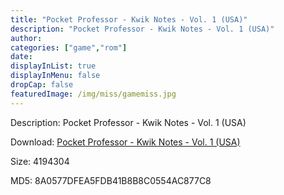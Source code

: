 ```yaml
---
title: "Pocket Professor - Kwik Notes - Vol. 1 (USA)"
description: "Pocket Professor - Kwik Notes - Vol. 1 (USA)"
author: 
categories: ["game","rom"]
date: 
displayInList: true
displayInMenu: false
dropCap: false
featuredImage: /img/miss/gamemiss.jpg
---
```


Description: Pocket Professor - Kwik Notes - Vol. 1 (USA)

Download: <a style="text-decoration:underline;" href="https://mega.nz/#!qXJCgILb!BxqqKzIddYyCzD0px8ktUobs0uvYSswM0htgSiMnQ5U" target = "_blank" rel = "nofollow" > Pocket Professor - Kwik Notes - Vol. 1 (USA)</a>

Size: 4194304

MD5: 8A0577DFEA5FDB41B8B8C0554AC877C8

